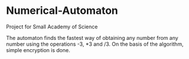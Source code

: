 # Numerical-Automaton
Project for Small Academy of Science

The automaton finds the fastest way of obtaining any number from any number using the operations -3, *3 and /3. On the basis of the algorithm, simple encryption is done.